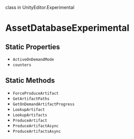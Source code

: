 class in UnityEditor.Experimental
# AssetDatabaseExperimental

## Static Properties
- `ActiveOnDemandMode`
- `counters`
## Static Methods
- `ForceProduceArtifact`
- `GetArtifactPaths`
- `GetOnDemandArtifactProgress`
- `LookupArtifact`
- `LookupArtifacts`
- `ProduceArtifact`
- `ProduceArtifactAsync`
- `ProduceArtifactsAsync`
